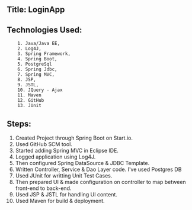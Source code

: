 Title: LoginApp 
------------------

Technologies Used: 
------------------
		1. Java/Java EE, 
		2. Log4J, 
		3. Spring Framework, 
		4. Spring Boot,  
		5. PostgreSql
		6. Spring Jdbc, 
		7. Spring MVC,
		8. JSP,
		9. JSTL,
		10. JQuery - Ajax
		11. Maven
		12. GitHub
		13. JUnit

Steps: 
------------------
 1. Created Project through Spring Boot on Start.io.
 2. Used GitHub SCM tool.
 3. Started adding Spring MVC in Eclipse IDE.
 4. Logged application using Log4J.
 5. Then configured Spring DataSource & JDBC Template.
 6. Written Controller, Service & Dao Layer code. I've used Postgres DB
 7. Used JUnit for writting Unit Test Cases.
 8. Then prepared UI & made configuration on controller to map between front-end to back-end. 
 9. Used JSP & JSTL for handling UI content.
 10. Used Maven for build & deployment. 